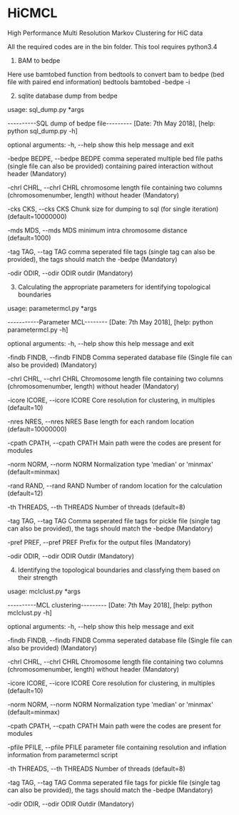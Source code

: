 # HiCMCL
High Performance Multi Resolution Markov Clustering for HiC data

All the required codes are in the bin folder. This tool requires python3.4 

1) BAM to bedpe

Here use bamtobed function from bedtools to convert bam to bedpe (bed file with paired end information)
bedtools bamtobed -bedpe -i <BAM>
  
2) sqlite database dump from bedpe

usage: sql_dump.py *args

----------SQL dump of bedpe file--------- [Date: 7th May 2018], [help: python sql_dump.py -h]

optional arguments:
  -h, --help            show this help message and exit
  
  -bedpe BEDPE, --bedpe BEDPE
                        comma seperated multiple bed file paths (single file can also be provided) containing paired interaction without header (Mandatory)
 
  -chrl CHRL, --chrl CHRL
                        chromosome length file containing two columns (chromosomenumber, length) without header (Mandatory)
 
  -cks CKS, --cks CKS   Chunk size for dumping to sql (for single iteration) (default=10000000)
  
  -mds MDS, --mds MDS   minimum intra chromosome distance (default=1000)
  
  -tag TAG, --tag TAG   comma seperated file tags (single tag can also be provided), the tags should match the -bedpe (Mandatory)
  
  -odir ODIR, --odir ODIR
                        outdir (Mandatory)

3) Calculating the appropriate parameters for identifying topological boundaries

usage: parametermcl.py *args

-----------Parameter MCL-------- [Date: 7th May 2018], [help: python parametermcl.py -h]

optional arguments:
  -h, --help            show this help message and exit
  
  -findb FINDB, --findb FINDB
                        Comma seperated database file (Single file can also be provided) (Mandatory)
  
  -chrl CHRL, --chrl CHRL
                        Chromosome length file containing two columns (chromosomenumber, length) without header (Mandatory)
  
  -icore ICORE, --icore ICORE
                        Core resolution for clustering, in multiples (default=10)
  
  -nres NRES, --nres NRES
                        Base length for each random location (default=10000000)
  
  -cpath CPATH, --cpath CPATH
                        Main path were the codes are present for modules
  
  -norm NORM, --norm NORM
                        Normalization type 'median' or 'minmax' (default=minmax)
  
  -rand RAND, --rand RAND
                        Number of random location for the calculation (default=12)
  
  -th THREADS, --th THREADS
                        Number of threads (default=8)
  
  -tag TAG, --tag TAG   Comma seperated file tags for pickle file (single tag can also be provided), the tags should match the -bedpe
                        (Mandatory)
  
  -pref PREF, --pref PREF
                        Prefix for the output files (Mandatory)
  
  -odir ODIR, --odir ODIR
                        Outdir (Mandatory)

4) Identifying the topological boundaries and classfying them based on their strength

usage: mclclust.py *args


----------MCL clustering--------- [Date: 7th May 2018], [help: python mclclust.py -h]


optional arguments:
  -h, --help            show this help message and exit
  
  -findb FINDB, --findb FINDB
                        Comma seperated database file (Single file can also be provided) (Mandatory)
  
  -chrl CHRL, --chrl CHRL
                        Chromosome length file containing two columns (chromosomenumber, length) without header (Mandatory)
  
  -icore ICORE, --icore ICORE
                        Core resolution for clustering, in multiples (default=10)
  
  -norm NORM, --norm NORM
                        Normalization type 'median' or 'minmax' (default=minmax)
  
  -cpath CPATH, --cpath CPATH
                        Main path were the codes are present for modules
  
  -pfile PFILE, --pfile PFILE
                        parameter file containing resolution and inflation information from parametermcl script
  
  -th THREADS, --th THREADS
                        Number of threads (default=8)
  
  -tag TAG, --tag TAG   Comma seperated file tags for pickle file (single tag can also be provided), the tags should match the -bedpe
                        (Mandatory)
  
  -odir ODIR, --odir ODIR
                        Outdir (Mandatory)
